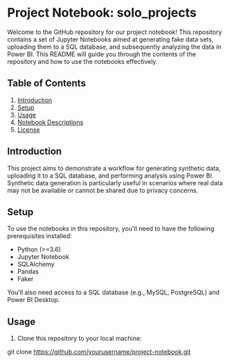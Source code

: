 # Project Notebook: solo_projects

Welcome to the GitHub repository for our project notebook! This repository contains a set of Jupyter Notebooks aimed at generating fake data sets, uploading them to a SQL database, and subsequently analyzing the data in Power BI. This README will guide you through the contents of the repository and how to use the notebooks effectively.

## Table of Contents
1. [Introduction](#introduction)
2. [Setup](#setup)
3. [Usage](#usage)
4. [Notebook Descriptions](#notebook-descriptions)
5. [License](#license)

## Introduction
This project aims to demonstrate a workflow for generating synthetic data, uploading it to a SQL database, and performing analysis using Power BI. Synthetic data generation is particularly useful in scenarios where real data may not be available or cannot be shared due to privacy concerns.

## Setup
To use the notebooks in this repository, you'll need to have the following prerequisites installed:
- Python (>=3.6)
- Jupyter Notebook
- SQLAlchemy
- Pandas
- Faker

You'll also need access to a SQL database (e.g., MySQL, PostgreSQL) and Power BI Desktop.

## Usage
1. Clone this repository to your local machine:

git clone https://github.com/yourusername/project-notebook.git
